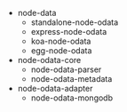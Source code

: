 - node-data
  - standalone-node-odata
  - express-node-odata
  - koa-node-odata
  - egg-node-odata
- node-odata-core
  - node-odata-parser
  - node-odata-metadata
- node-odata-adapter
  - node-odata-mongodb

